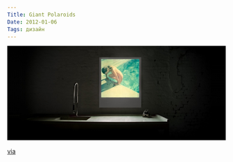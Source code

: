 ```yaml
---
Title: Giant Polaroids
Date: 2012-01-06
Tags: дизайн
---
```


![giant-polaroids.jpg](images/giant-polaroids.jpg)

[via](http://thisisnthappiness.com/post/15230625335/lit-giant-polaroids)